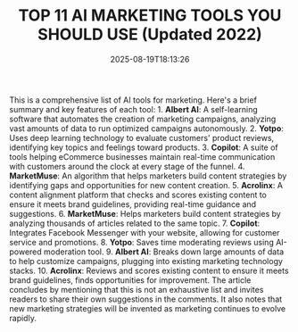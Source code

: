 ﻿---
title: "TOP 11 AI MARKETING TOOLS YOU SHOULD USE (Updated 2022)"
date: "2025-08-19T18:13:26"
category: "Markets"
summary: ""
slug: "top 11 ai marketing tools you should use updated 2022"
source_urls:
  - "https://techncruncher.blogspot.com/2022/07/top-10-ai-marketing-tools-you-should-use.html"
seo:
  title: "TOP 11 AI MARKETING TOOLS YOU SHOULD USE (Updated 2022) | Hash n Hedge"
  description: ""
  keywords: ["news", "markets", "brief"]
---
This is a comprehensive list of AI tools for marketing. Here's a brief summary and key features of each tool:  1. **Albert AI**: A self-learning software that automates the creation of marketing campaigns, analyzing vast amounts of data to run optimized campaigns autonomously. 2. **Yotpo**: Uses deep learning technology to evaluate customers' product reviews, identifying key topics and feelings toward products. 3. **Copilot**: A suite of tools helping eCommerce businesses maintain real-time communication with customers around the clock at every stage of the funnel. 4. **MarketMuse**: An algorithm that helps marketers build content strategies by identifying gaps and opportunities for new content creation. 5. **Acrolinx**: A content alignment platform that checks and scores existing content to ensure it meets brand guidelines, providing real-time guidance and suggestions. 6. **MarketMuse**: Helps marketers build content strategies by analyzing thousands of articles related to the same topic. 7. **Copilot**: Integrates Facebook Messenger with your website, allowing for customer service and promotions. 8. **Yotpo**: Saves time moderating reviews using AI-powered moderation tool. 9. **Albert AI**: Breaks down large amounts of data to help customize campaigns, plugging into existing marketing technology stacks. 10. **Acrolinx**: Reviews and scores existing content to ensure it meets brand guidelines, finds opportunities for improvement.  The article concludes by mentioning that this is not an exhaustive list and invites readers to share their own suggestions in the comments. It also notes that new marketing strategies will be invented as marketing continues to evolve rapidly. 

